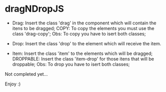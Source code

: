 # dragNDropJS

* Drag:
Insert the class 'drag' in the component which will contain the itens to be dragged;
COPY: To copy the elements you must use the class 'drag-copy';
Obs: To copy you have to isert both classes;

* Drop:
Insert the class 'drop' to the element which will receive the item.

* Item:
Insert the class 'item' to the elements which will be dragged;
DROPPABLE: Insert the class 'item-drop' for those itens that will be droppable;
Obs: To drop you have to isert both classes;

Not completed yet...

Enjoy :)
